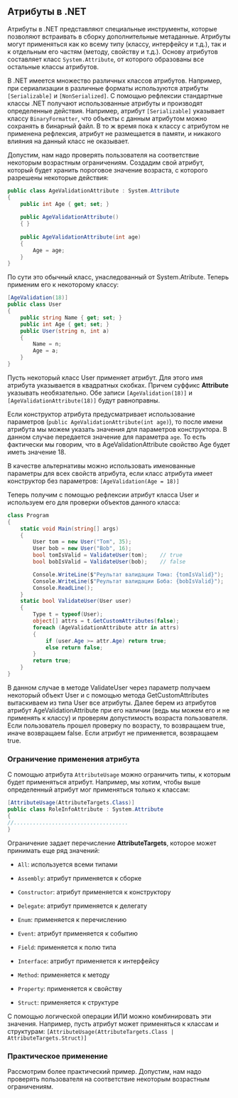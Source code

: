## Атрибуты в .NET

Атрибуты в .NET представляют специальные инструменты, которые позволяют встраивать в сборку дополнительные метаданные. Атрибуты могут применяться 
как ко всему типу (классу, интерфейсу и т.д.), так и к отдельным его частям (методу, свойству и т.д.). Основу атрибутов составляет класс `System.Attribute`, от которого образованы все остальные классы атрибутов.

В .NET имеется множество различных классов атрибутов. Например, при сериализации в различные форматы используются атрибуты `[Serializable]` и `[NonSerialized]`. 
С помощью рефлексии стандартные классы .NET получают использованные атрибуты и производят определенные действия. Например, атрибут `[Serializable]` 
указывает классу `BinaryFormatter`, что объекты с данным атрибутом можно сохранять в бинарный файл. В то ж время пока к классу с атрибутом не применена рефлексия, 
атрибут не размещается в памяти, и никакого влияния на данный класс не оказывает.

Допустим, нам надо проверять пользователя на соответствие некоторым возрастным ограничениям. Создадим свой атрибут, который будет хранить пороговое значение возраста, с которого разрешены некоторые 
действия:

```cs
public class AgeValidationAttribute : System.Attribute
{
	public int Age { get; set; }
	
	public AgeValidationAttribute()
    { }
	
	public AgeValidationAttribute(int age)
	{
		Age = age;
	}
}
```

По сути это обычный класс, унаследованный от System.Atribute. Теперь применим его к некоторому классу:

```cs
[AgeValidation(18)]
public class User
{
	public string Name { get; set; }
	public int Age { get; set; }
	public User(string n, int a)
	{
		Name = n;
		Age = a;
	}
}
```

Пусть некоторый класс User применяет атрибут. Для этого имя атрибута указывается в квадратных скобках. Причем суффикс **Attribute** указывать необязательно. 
Обе записи `[AgeValidation(18)]` и `[AgeValidationAttribute(18)]` будут равноправны.

Если конструктор атрибута предусматривает использование параметров (`public AgeValidationAttribute(int age)`), то после имени атрибута 
мы можем указать значения для параметров конструктора. В данном случае передается значение для параметра `age`.  То есть фактически мы говорим, что в 
AgeValidationAttribute свойство Age будет иметь значение 18.

В качестве альтернативы можно использовать именованные параметры для всех свойств атрибута, если класс атрибута имеет конструктор без параметров: 
`[AgeValidation(Age = 18)]`

Теперь получим с помощью рефлексии атрибут класса User и используем его для проверки объектов данного класса:

```cs
class Program
{
	static void Main(string[] args)
	{
		User tom = new User("Tom", 35);
		User bob = new User("Bob", 16);
		bool tomIsValid = ValidateUser(tom);	// true
		bool bobIsValid = ValidateUser(bob);	// false

		Console.WriteLine($"Реультат валидации Тома: {tomIsValid}");
		Console.WriteLine($"Реультат валидации Боба: {bobIsValid}");
		Console.ReadLine();
	}
	static bool ValidateUser(User user)
	{
		Type t = typeof(User);
		object[] attrs = t.GetCustomAttributes(false);
		foreach (AgeValidationAttribute attr in attrs)
		{
			if (user.Age >= attr.Age) return true;
			else return false;
		}
		return true;
	}
}
```

В данном случае в методе ValidateUser через параметр получаем некоторый объект User и с помощью метода GetCustomAttributes вытаскиваем из типа User все атрибуты. 
Далее берем из атрибутов атрибут AgeValidationAttribute при его наличии (ведь мы можем его и не применять к классу) и проверям допустимость возраста 
пользователя. Если пользователь прошел проверку по возрасту, то возвращаем true, иначе возвращаем false. Если атрибут не применяется, возвращаем true.

### Ограничение применения атрибута

С помощью атрибута `AttributeUsage` можно ограничить типы, к которым будет применяться атрибут. Например, мы хотим, чтобы выше определенный атрибут 
мог применяться только к классам:

```cs
[AttributeUsage(AttributeTargets.Class)]
public class RoleInfoAttribute : System.Attribute
{
//....................................
}
```

Ограничение задает перечисление **AttributeTargets**, которое может принимать еще ряд значений:

- `All`: используется всеми типами

- `Assembly`: атрибут применяется к сборке

- `Constructor`: атрибут применяется к конструктору

- `Delegate`: атрибут применяется к делегату

- `Enum`: применяется к перечислению

- `Event`: атрибут применяется к событию

- `Field`: применяется к полю типа

- `Interface`: атрибут применяется к интерфейсу

- `Method`: применяется к методу

- `Property`: применяется к свойству

- `Struct`: применяется к структуре

С помощью логической операции ИЛИ можно комбинировать эти значения. Например, пусть атрибут может применяться к классам и структурам: 
`[AttributeUsage(AttributeTargets.Class | AttributeTargets.Struct)]`

### Практическое применение

Рассмотрим более практический пример. Допустим, нам надо проверять пользователя на соответствие некоторым возрастным ограничениям.

